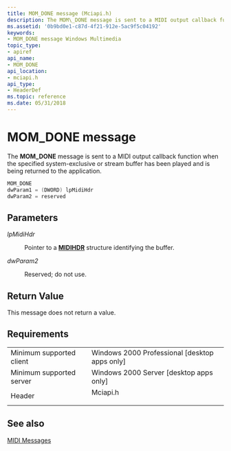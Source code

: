 ```yaml
---
title: MOM_DONE message (Mciapi.h)
description: The MOM\_DONE message is sent to a MIDI output callback function when the specified system-exclusive or stream buffer has been played and is being returned to the application.
ms.assetid: '0b9bd0e1-c87d-4f21-912e-5ac9f5c04192'
keywords:
- MOM_DONE message Windows Multimedia
topic_type:
- apiref
api_name:
- MOM_DONE
api_location:
- mciapi.h
api_type:
- HeaderDef
ms.topic: reference
ms.date: 05/31/2018
---
```


# MOM\_DONE message

The **MOM\_DONE** message is sent to a MIDI output callback function when the specified system-exclusive or stream buffer has been played and is being returned to the application.


```C++
MOM_DONE 
dwParam1 = (DWORD) lpMidiHdr 
dwParam2 = reserved 
```



## Parameters

<dl> <dt>

<span id="lpMidiHdr"></span><span id="lpmidihdr"></span><span id="LPMIDIHDR"></span>*lpMidiHdr*
</dt> <dd>

Pointer to a [**MIDIHDR**](https://msdn.microsoft.com/library/Dd798449(v=VS.85).aspx) structure identifying the buffer.

</dd> <dt>

<span id="dwParam2"></span><span id="dwparam2"></span><span id="DWPARAM2"></span>*dwParam2*
</dt> <dd>

Reserved; do not use.

</dd> </dl>

## Return Value

This message does not return a value.

## Requirements



|                                     |                                                                                     |
|-------------------------------------|-------------------------------------------------------------------------------------|
| Minimum supported client<br/> | Windows 2000 Professional \[desktop apps only\]<br/>                          |
| Minimum supported server<br/> | Windows 2000 Server \[desktop apps only\]<br/>                                |
| Header<br/>                   | <dl> <dt>Mciapi.h</dt> </dl> |



## See also

<dl> <dt>

[MIDI Messages](midi-messages.md)
</dt> </dl>

 

 





